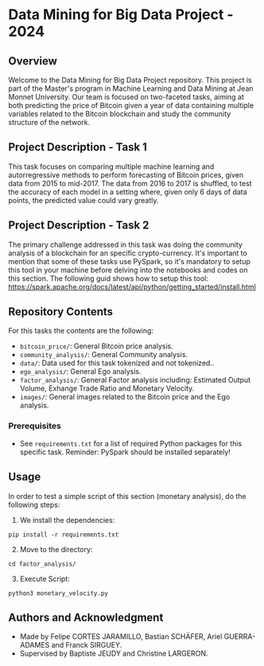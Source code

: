 # Data Mining for Big Data Project - 2024

## Overview

Welcome to the Data Mining for Big Data Project repository. This project is part of the Master's program in Machine Learning and Data Mining at Jean Monnet University. Our team is focused on two-faceted tasks, aiming at both predicting the price of Bitcoin given a year of data containing multiple variables related to the Bitcoin blockchain and study the community structure of the network.

## Project Description - Task 1
This task focuses on comparing multiple machine learning and autorregressive methods to perform forecasting of Bitcoin prices, given data from 2015 to mid-2017. The data from 2016 to 2017 is shuffled, to test the accuracy of each model in a setting where, given only 6 days of data points, the predicted value could vary greatly. 

## Project Description - Task 2

The primary challenge addressed in this task was doing the community analysis of a blockchain for an specific crypto-currency. It's important to mention that some of these tasks use PySpark, so it's mandatory to setup this tool in your machine before delving into the notebooks and codes on this section. The following guid shows how to setup this tool: https://spark.apache.org/docs/latest/api/python/getting_started/install.html

## Repository Contents
For this tasks the contents are the following:

- `bitcoin_price/`: General Bitcoin price analysis.
- `community_analysis/`: General Community analysis.
- `data/`: Data used for this task tokenized and not tokenized..
- `ego_analysis/`: General Ego analysis.
- `factor_analysis/`: General Factor analysis including: Estimated Output Volume, Exhange Trade Ratio and Monetary Velocity.
- `images/`: General images related to the Bitcoin price and the Ego analysis.

### Prerequisites

- See `requirements.txt` for a list of required Python packages for this specific task. Reminder: PySpark should be installed separately!

## Usage

In order to test a simple script of this section (monetary analysis), do the following steps:

1. We install the dependencies:

```
pip install -r requirements.txt
```
2. Move to the directory:

```
cd factor_analysis/
```
3. Execute Script:

```
python3 monetary_velocity.py
```

## Authors and Acknowledgment

- Made by Felipe CORTES JARAMILLO, Bastian SCHÄFER, Ariel GUERRA-ADAMES and Franck SIRGUEY.
- Supervised by Baptiste JEUDY and Christine LARGERON.
